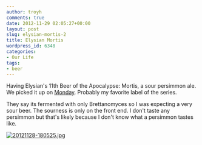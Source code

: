 ```yaml
---
author: troyh
comments: true
date: 2012-11-29 02:05:27+00:00
layout: post
slug: elysian-mortis-2
title: Elysian Mortis
wordpress_id: 6348
categories:
- Our Life
tags:
- beer
---
```


Having Elysian's 11th Beer of the Apocalypse: Mortis, a sour persimmon ale. We picked it up on [Monday](http://troyandgay.com/2012/11/26/lunch-with-havana/). Probably my favorite label of the series.

They say its fermented with only Brettanomyces so I was expecting a very sour beer. The sourness is only on the front end. I don't taste any persimmon but that's likely because I don't know what a persimmon tastes like. 

  
  
[![20121128-180525.jpg](http://troyandgay.files.wordpress.com/2012/11/20121128-180525.jpg)](http://troyandgay.files.wordpress.com/2012/11/20121128-180525.jpg)
